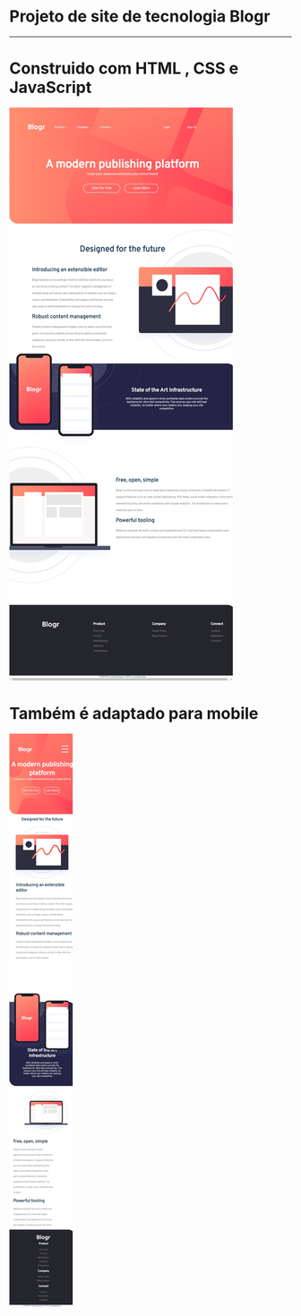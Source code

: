 
# Projeto de site de tecnologia Blogr

<hr/>

# Construido com HTML , CSS e JavaScript 

<img src="blogr.jpg" alt="">

# Também é adaptado para mobile 

<img src="blogr-mobile.jpg" alt="">

